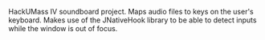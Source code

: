 HackUMass IV soundboard project. Maps audio files to keys on the user's keyboard. Makes use of the JNativeHook library to be able to detect inputs while the window is out of focus.

